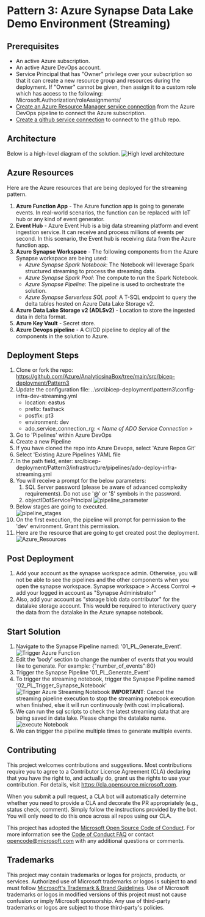 # Pattern 3: Azure Synapse Data Lake Demo Environment (Streaming)

## Prerequisites
* An active Azure subscription.
* An active Azure DevOps account.
* Service Principal that has "Owner" privilege over your subscription so that it can create a new resource group and resources during the deployment.
If "Owner" cannot be given, then assign it to a custom role which has access to the following: </br> Microsoft.Authorization/roleAssignments/
* [Create an Azure Resource Manager service connection](https://docs.microsoft.com/en-us/azure/devops/pipelines/library/service-endpoints?view=azure-devops&tabs=yaml#create-a-service-connection) from the Azure DevOps pipeline to connect the Azure subscription. 
* [Create a github service connection](https://docs.microsoft.com/en-us/azure/devops/pipelines/library/service-endpoints?view=azure-devops&tabs=yaml#github-service-connection) to connect to the github repo.

## Architecture
Below is a high-level diagram of the solution.
![High level architecture](.images/01_Streaming_Architecture.jpg)

## Azure Resources
Here are the Azure resources that are being deployed for the streaming pattern. 

1. **Azure Function App** - The Azure function app is going to generate events. In real-world scenarios, the function can be replaced with IoT hub or any kind of event generator.
1. **Event Hub** - Azure Event Hub is a big data streaming platform and event ingestion service. It can receive and process millions of events per second. In this scenario, the Event hub is receiving data from the Azure function app.
1. **Azure Synapse Workspace** - The following components from the Azure Synapse workspace are being used:
   - *Azure Synapse Spark Notebook*: The Notebook will leverage Spark structured streaming to process the streaming data.
   - *Azure Synapse Spark Pool*: The compute to run the Spark Notebook.
   - *Azure Synapse Pipeline*: The pipeline is used to orchestrate the solution.
   - *Azure Synapse Serverless SQL pool*: A T-SQL endpoint to query the delta tables hosted on Azure Data Lake Storage v2.
1.  **Azure Data Lake Storage v2 (ADLSv2)** - Location to store the ingested data in delta format.
1.  **Azure Key Vault** - Secret store.
1.  **Azure Devops pipeline** - A CI/CD pipeline to deploy all of the components in the solution to Azure.

## Deployment Steps
1. Clone or fork the repo: https://github.com/Azure/AnalyticsinaBox/tree/main/src/bicep-deployment/Pattern3
1. Update the configuration file: ..\src\bicep-deployment\pattern3\config-infra-dev-streaming.yml
    - location: eastus
    - prefix: fasthack
    - postfix: pt3
    - environment: dev
    - ado_service_connection_rg: < *Name of ADO Service Connection* >
1. Go to 'Pipelines' within Azure DevOps 
1. Create a new Pipeline
1. If you have cloned the repo into Azure Devops, select 'Azure Repos Git'
1. Select 'Existing Azure Pipelines YAML file
1. In the path field, enter: src/bicep-deployment/Pattern3/infrastructure/pipelines/ado-deploy-infra-streaming.yml
1. You will receive a prompt for the below parameters:
    1. SQL Server password (please be aware of advanced complexity requirements). Do not use '@' or '$' symbols in the password.
    1. objectIDofServicePrincipal
   ![pipeline_parameter](./.images/03_.pielineParameterjpg.jpg)
1.  Below stages are going to executed.  
     ![pipeline_stages](./.images/04_pipeline_stages.jpg)
1. On the first execution, the pipeline will prompt for permission to the 'dev' environment. Grant this permission.
1. Here are the resource that are going to get created post the deployment.
![Azure_Resources](./.images/05_AzureResourcesjpg.jpg)

## Post Deployment
1. Add your account as the synapse workspace admin. Otherwise, you will not be able to see the pipelines and the other components when you open the synapse workspace. Synapse workspace > Access Control -> add your logged in account as "Synapse Administrator"
1. Also, add your account as "storage blob data contributor" for the datalake storage account. This would be required to interactivery query the data from the datalake in the Azure synapse notebook.

## Start Solution
1. Navigate to the Synapse Pipeline named: '01_PL_Generate_Event'.
   ![Trigger Azure Function](./.images/06_TriggerAzureFunction.jpg)
1. Edit the 'body' section to change the number of events that you would like to generate. For example: {"number_of_events":80}
1. Trigger the Synapse Pipeline '01_PL_Generate_Event'
1. To trigger the streaming notebook, trigger the Synapse Pipeline named '02_PL_Trigger_Synapse_Notebook'
![Trigger Azure Streaming Notebook](./.images/07_TriggerAzyreSynapseNotebook.jpg)
**IMPORTANT**: Cancel the streaming pipeline execution to stop the streaming notebook execution when finished, else it will run continuously (with cost implications).
1. We can run the sql scripts to check the latest streaming data that are being saved in data lake. Please change the datalake name.
   ![execute Notebook](./images/../.images/08_sql_query.jpg)  
1. We can trigger the pipeline multiple times to generate multiple events.

## Contributing
This project welcomes contributions and suggestions.  Most contributions require you to agree to a
Contributor License Agreement (CLA) declaring that you have the right to, and actually do, grant us
the rights to use your contribution. For details, visit https://cla.opensource.microsoft.com.

When you submit a pull request, a CLA bot will automatically determine whether you need to provide
a CLA and decorate the PR appropriately (e.g., status check, comment). Simply follow the instructions
provided by the bot. You will only need to do this once across all repos using our CLA.

This project has adopted the [Microsoft Open Source Code of Conduct](https://opensource.microsoft.com/codeofconduct/).
For more information see the [Code of Conduct FAQ](https://opensource.microsoft.com/codeofconduct/faq/) or
contact [opencode@microsoft.com](mailto:opencode@microsoft.com) with any additional questions or comments.

## Trademarks
This project may contain trademarks or logos for projects, products, or services. Authorized use of Microsoft 
trademarks or logos is subject to and must follow 
[Microsoft's Trademark & Brand Guidelines](https://www.microsoft.com/en-us/legal/intellectualproperty/trademarks/usage/general).
Use of Microsoft trademarks or logos in modified versions of this project must not cause confusion or imply Microsoft sponsorship.
Any use of third-party trademarks or logos are subject to those third-party's policies.
